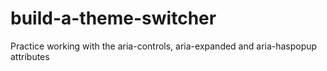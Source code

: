 # build-a-theme-switcher
Practice working with the aria-controls, aria-expanded and aria-haspopup attributes
